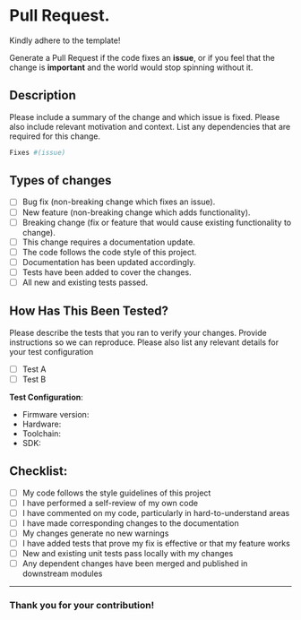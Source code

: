 # Pull Request.

Kindly adhere to the template!

Generate a Pull Request if the code fixes an **issue**, or if you feel that the change is **important** and the world would stop spinning without it.

## Description

Please include a summary of the change and which issue is fixed. Please also include relevant motivation and context.
List any dependencies that are required for this change.

```bash
Fixes #(issue)
```

## Types of changes

- [ ] Bug fix (non-breaking change which fixes an issue).
- [ ] New feature (non-breaking change which adds functionality).
- [ ] Breaking change (fix or feature that would cause existing functionality to change).
- [ ] This change requires a documentation update.
- [ ] The code follows the code style of this project.
- [ ] Documentation has been updated accordingly.
- [ ] Tests have been added to cover the changes.
- [ ] All new and existing tests passed.

## How Has This Been Tested?

Please describe the tests that you ran to verify your changes. Provide instructions so we can reproduce. Please also list any relevant details for your test configuration

- [ ] Test A
- [ ] Test B

**Test Configuration**:

- Firmware version:
- Hardware:
- Toolchain:
- SDK:

## Checklist:

- [ ] My code follows the style guidelines of this project
- [ ] I have performed a self-review of my own code
- [ ] I have commented on my code, particularly in hard-to-understand areas
- [ ] I have made corresponding changes to the documentation
- [ ] My changes generate no new warnings
- [ ] I have added tests that prove my fix is effective or that my feature works
- [ ] New and existing unit tests pass locally with my changes
- [ ] Any dependent changes have been merged and published in downstream modules

---

### Thank you for your contribution!

